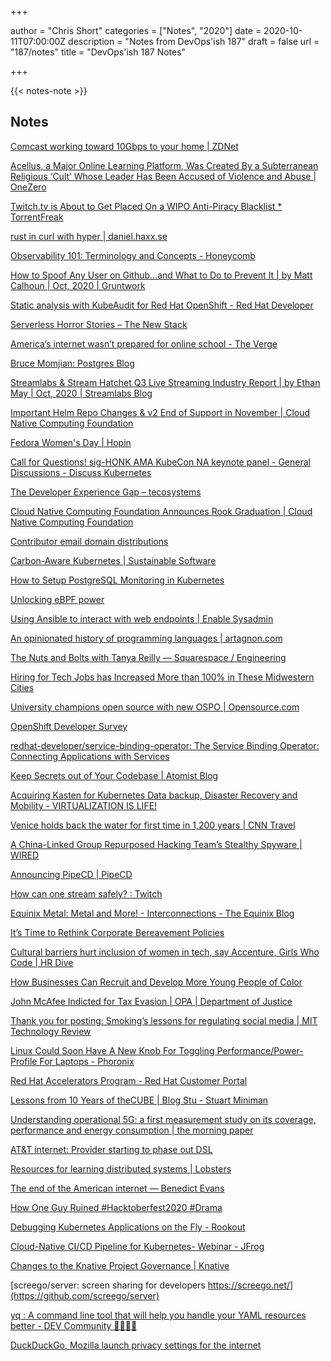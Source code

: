 +++

author = "Chris Short"
categories = ["Notes", "2020"]
date = 2020-10-11T07:00:00Z
description = "Notes from DevOps'ish 187"
draft = false
url = "187/notes"
title = "DevOps'ish 187 Notes"

+++

{{< notes-note >}}

## Notes

[Comcast working toward 10Gbps to your home | ZDNet](https://www.zdnet.com/article/comcast-working-towards-10-gigabit-to-your-home/)

[Acellus, a Major Online Learning Platform, Was Created By a Subterranean Religious ‘Cult’ Whose Leader Has Been Accused of Violence and Abuse | OneZero](https://onezero.medium.com/a-major-online-learning-platform-was-created-by-a-subterranean-religious-cult-whose-leader-has-cec99e7adcaf)

[Twitch.tv is About to Get Placed On a WIPO Anti-Piracy Blacklist * TorrentFreak](https://torrentfreak.com/twitch-tv-is-about-to-get-placed-on-a-wipo-anti-piracy-blacklist-201009/)

[rust in curl with hyper | daniel.haxx.se](https://daniel.haxx.se/blog/2020/10/09/rust-in-curl-with-hyper/)

[Observability 101: Terminology and Concepts - Honeycomb](https://www.honeycomb.io/blog/observability-101-terminology-and-concepts/)

[How to Spoof Any User on Github…and What to Do to Prevent It | by Matt Calhoun | Oct, 2020 | Gruntwork](https://blog.gruntwork.io/how-to-spoof-any-user-on-github-and-what-to-do-to-prevent-it-e237e95b8deb)

[Static analysis with KubeAudit for Red Hat OpenShift - Red Hat Developer](https://developers.redhat.com/blog/2020/10/09/static-analysis-with-kubeaudit-for-red-hat-openshift/)

[Serverless Horror Stories – The New Stack](https://thenewstack.io/serverless-horror-stories/)

[America’s internet wasn’t prepared for online school - The Verge](https://www.theverge.com/21504476/online-school-covid-pandemic-rural-low-income-internet-broadband)

[Bruce Momjian: Postgres Blog](https://momjian.us/main/blogs/pgblog/2020.html#October_7_2020)

[Streamlabs & Stream Hatchet Q3 Live Streaming Industry Report | by Ethan May | Oct, 2020 | Streamlabs Blog](https://blog.streamlabs.com/streamlabs-stream-hatchet-q3-live-streaming-industry-report-a49adba105ba)

[Important Helm Repo Changes & v2 End of Support in November | Cloud Native Computing Foundation](https://www.cncf.io/blog/2020/10/07/important-reminder-for-all-helm-users-stable-incubator-repos-are-deprecated-and-all-images-are-changing-location/)

[Fedora Women's Day | Hopin](https://hopin.to/events/fedora-women-s-day)

[Call for Questions! sig-HONK AMA KubeCon NA keynote panel - General Discussions - Discuss Kubernetes](https://discuss.kubernetes.io/t/call-for-questions-sig-honk-ama-kubecon-na-keynote-panel/13159)

[The Developer Experience Gap – tecosystems](https://redmonk.com/sogrady/2020/10/06/developer-experience-gap/)

[Cloud Native Computing Foundation Announces Rook Graduation | Cloud Native Computing Foundation](https://www.cncf.io/announcements/2020/10/07/cloud-native-computing-foundation-announces-rook-graduation/)

[Contributor email domain distributions](https://gist.github.com/patrickdevivo/46f8ee0e0f26f6acfa21ebbeef3158b2)

[Carbon-Aware Kubernetes | Sustainable Software](https://devblogs.microsoft.com/sustainable-software/carbon-aware-kubernetes/)

[How to Setup PostgreSQL Monitoring in Kubernetes](https://info.crunchydata.com/blog/setup-postgresql-monitoring-in-kubernetes)

[Unlocking eBPF power](https://devopsspiral.com/articles/linux/ebpf-unlock/)

[Using Ansible to interact with web endpoints | Enable Sysadmin](https://www.redhat.com/sysadmin/ansible-web-endpoints)

[An opinionated history of programming languages | artagnon.com](https://artagnon.com/articles/pl?utm_source=Pointer&utm_campaign=35ba1da3ce-ISSUE_209&utm_medium=email&utm_term=0_6ba2b83261-35ba1da3ce-300312877)

[The Nuts and Bolts with Tanya Reilly — Squarespace / Engineering](https://engineering.squarespace.com/blog/2020/the-nuts-and-bolts-with-tanya-reilly)

[Hiring for Tech Jobs has Increased More than 100% in These Midwestern Cities](https://www.purpose.jobs/blog/hiring-tech-jobs-has-increased-in-midwestern-cities)

[University champions open source with new OSPO | Opensource.com](https://opensource.com/article/20/10/rit-ospo)

[OpenShift Developer Survey](https://redhatvoc.co1.qualtrics.com/jfe/form/SV_cTvjNzMTmsFHILH)

[redhat-developer/service-binding-operator: The Service Binding Operator: Connecting Applications with Services](https://github.com/redhat-developer/service-binding-operator/)

[Keep Secrets out of Your Codebase | Atomist Blog](https://blog.atomist.com/dont-let-em-leak-your-secrets/)

[Acquiring Kasten for Kubernetes Data backup, Disaster Recovery and Mobility - VIRTUALIZATION IS LIFE!](https://anthonyspiteri.net/veeam-kasten-kubernetes/)

[Venice holds back the water for first time in 1,200 years | CNN Travel](https://www.cnn.com/travel/article/venice-flood-barrier/index.html)

[A China-Linked Group Repurposed Hacking Team’s Stealthy Spyware | WIRED](https://www.wired.com/story/hacking-team-uefi-tool-spyware/)

[Announcing PipeCD | PipeCD](https://pipecd.dev/blog/2020/10/06/announcing-pipecd/)

[How can one stream safely? : Twitch](https://www.reddit.com/r/Twitch/comments/j5mkg8/how_can_one_stream_safely/?utm_source=share&utm_medium=ios_app&utm_name=iossmf)

[Equinix Metal: Metal and More! - Interconnections - The Equinix Blog](https://blog.equinix.com/blog/2020/10/06/equinix-metal-metal-and-more/)

[It’s Time to Rethink Corporate Bereavement Policies](https://hbr.org/2020/10/its-time-to-rethink-corporate-bereavement-policies)

[Cultural barriers hurt inclusion of women in tech, say Accenture, Girls Who Code | HR Dive](https://www.hrdive.com/news/cultural-barriers-hurt-inclusion-of-women-in-tech-say-accenture-girls-who/586237/)

[How Businesses Can Recruit and Develop More Young People of Color](https://hbr.org/2020/10/how-businesses-can-recruit-and-develop-more-young-people-of-color)

[John McAfee Indicted for Tax Evasion | OPA | Department of Justice](https://www.justice.gov/opa/pr/john-mcafee-indicted-tax-evasion)

[Thank you for posting: Smoking’s lessons for regulating social media | MIT Technology Review](https://www.technologyreview.com/2020/10/05/1009231/social-media-facebook-tobacco-secondhand-smoke/)

[Linux Could Soon Have A New Knob For Toggling Performance/Power-Profile For Laptops - Phoronix](https://www.phoronix.com/scan.php?page=news_item&px=Linux-Performance-Profile-Sysfs)

[Red Hat Accelerators Program - Red Hat Customer Portal](https://access.redhat.com/accelerators)

[Lessons from 10 Years of theCUBE | Blog Stu - Stuart Miniman](https://blogstu.wordpress.com/2020/10/05/lessons-from-10-years-of-thecube/)

[Understanding operational 5G: a first measurement study on its coverage, performance and energy consumption | the morning paper](https://blog.acolyer.org/2020/10/05/understanding-operational-5g/)

[AT&T internet: Provider starting to phase out DSL](https://www.usatoday.com/story/tech/columnist/2020/10/03/att-dsl-internet-digital-subscriber-line-outdated/5880219002/)

[Resources for learning distributed systems | Lobsters](https://lobste.rs/s/vuevqu/resources_for_learning_distributed)

[The end of the American internet — Benedict Evans](https://www.ben-evans.com/benedictevans/2020/10/3/the-end-of-the-american-internet)

[How One Guy Ruined #Hacktoberfest2020 #Drama](https://joel.net/how-one-guy-ruined-hacktoberfest2020-drama)

[Debugging Kubernetes Applications on the Fly - Rookout](https://www.rookout.com/blog/debugging-kubernetes-applications-on-the-fly)

[Cloud-Native CI/CD Pipeline for Kubernetes- Webinar - JFrog](https://jfrog.com/webinar/artifactory-kubernetes-pipeline/)

[Changes to the Knative Project Governance | Knative](https://knative.dev/blog/2020/09/30/changes-to-the-knative-project-governance/)

[screego/server: screen sharing for developers https://screego.net/](https://github.com/screego/server)

[yq : A command line tool that will help you handle your YAML resources better - DEV Community 👩‍💻👨‍💻](https://dev.to/vikcodes/yq-a-command-line-tool-that-will-help-you-handle-your-yaml-resources-better-8j9)

[DuckDuckGo, Mozilla launch privacy settings for the internet](https://www.fastcompany.com/90561555/global-privacy-control-duckduckgo-eff-mozilla)

